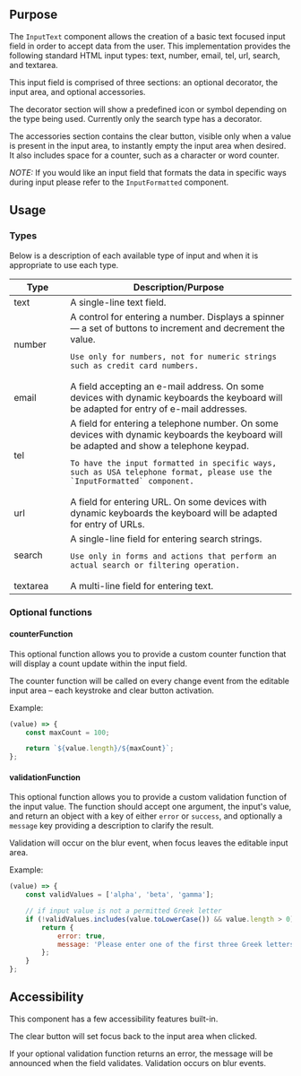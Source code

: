 ## Purpose

The `InputText` component allows the creation of a basic text focused input field in order to accept data from the user. This implementation provides the following standard HTML input types: text, number, email, tel, url, search, and textarea.

This input field is comprised of three sections: an optional decorator, the input area, and optional accessories.

The decorator section will show a predefined icon or symbol depending on the type being used. Currently only the search type has a decorator.

The accessories section contains the clear button, visible only when a value is present in the input area, to instantly empty the input area when desired. It also includes space for a counter, such as a character or word counter.

_NOTE:_ If you would like an input field that formats the data in specific ways during input please refer to the `InputFormatted` component.

## Usage

### Types

Below is a description of each available type of input and when it is appropriate to use each type.

<table width="100%">
<thead>
<tr>
<th style="width: 20%">Type</th>
<th>Description/Purpose</th>
</tr>
</thead>
<tbody>
<tr>
<td>text</td>
<td>
	A single-line text field.
</td>
</tr>
<tr>
<td>number</td>
<td>
	A control for entering a number. Displays a spinner — a set of buttons to increment and decrement the value.
	
	Use only for numbers, not for numeric strings such as credit card numbers.
</td>
</tr>
<tr>
<td>email</td>
<td>
	A field accepting an e-mail address. On some devices with dynamic keyboards the keyboard will be adapted for entry of e-mail addresses.
</td>
</tr>
<tr>
<td>tel</td>
<td>
	A field for entering a telephone number. On some devices with dynamic keyboards the keyboard will be adapted and show a telephone keypad.
	
	To have the input formatted in specific ways, such as USA telephone format, please use the `InputFormatted` component.
</td>
</tr>
<tr>
<td>url</td>
<td>
	A field for entering URL. On some devices with dynamic keyboards the keyboard will be adapted for entry of URLs.
</td>
</tr>
<tr>
<td>search</td>
<td>
	A single-line field for entering search strings.
	
	Use only in forms and actions that perform an actual search or filtering operation.
</td>
</tr>
<tr>
<td>textarea</td>
<td>
	A multi-line field for entering text.
</td>
</tr>
</tbody>
</table>

### Optional functions

#### counterFunction

This optional function allows you to provide a custom counter function that will display a count update within the input field.

The counter function will be called on every change event from the editable input area – each keystroke and clear button activation.

Example:

```javascript
(value) => {
	const maxCount = 100;

	return `${value.length}/${maxCount}`;
};
```

#### validationFunction

This optional function allows you to provide a custom validation function of the input value. The function should accept one argument, the input's value, and return an object with a key of either `error` or `success`, and optionally a `message` key providing a description to clarify the result.

Validation will occur on the blur event, when focus leaves the editable input area.

Example:

```javascript
(value) => {
	const validValues = ['alpha', 'beta', 'gamma'];

	// if input value is not a permitted Greek letter
	if (!validValues.includes(value.toLowerCase()) && value.length > 0) {
		return {
			error: true,
			message: 'Please enter one of the first three Greek letters.',
		};
	}
};
```

## Accessibility

This component has a few accessibility features built-in.

The clear button will set focus back to the input area when clicked.

If your optional validation function returns an error, the message will be announced when the field validates. Validation occurs on blur events.
